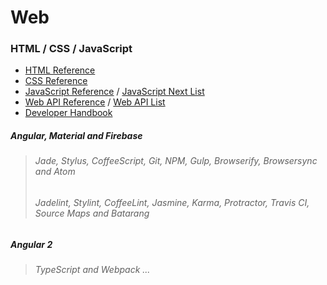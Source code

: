 # Web

### HTML / CSS / JavaScript
* [HTML Reference]
* [CSS Reference]
* [JavaScript Reference] / [JavaScript Next List]
* [Web API Reference] / [Web API List]
* [Developer Handbook]

[HTML Reference]: https://developer.mozilla.org/en-US/docs/Web/HTML/Reference
[CSS Reference]: https://developer.mozilla.org/en-US/docs/Web/CSS/Reference
[JavaScript Reference]: https://developer.mozilla.org/en-US/docs/Web/JavaScript/Reference
[JavaScript Next List]: https://developer.mozilla.org/en-US/docs/Web/JavaScript/New_in_JavaScript/ECMAScript_6_support_in_Mozilla 
[Web API Reference]: https://developer.mozilla.org/en-US/docs/Web/API
[Web API List]: https://github.com/Shyam-Chen/Web-Cheat-Sheet/blob/master/Web-API-List.md
[Developer Handbook]: http://www.frontendhandbook.com/

##### Angular, Material and Firebase
> ###### Jade, Stylus, CoffeeScript, Git, NPM, Gulp, Browserify, Browsersync and Atom
> ###### Jadelint, Stylint, CoffeeLint, Jasmine, Karma, Protractor, Travis CI, Source Maps and Batarang

##### Angular 2
> ###### TypeScript and Webpack ...
